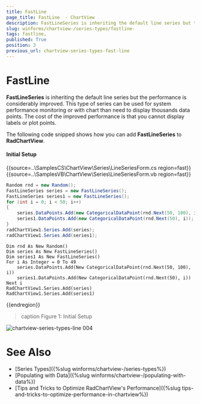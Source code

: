 ```yaml
---
title: FastLine 
page_title: FastLine  - ChartView
description: FastLineSeries is inheriting the default line series but the performance is considerably improved. 
slug: winforms/chartview-/series-types/fastline-
tags: fastline,
published: True
position: 3
previous_url: chartview-series-types-fast-line
---
```


# FastLine

__FastLineSeries__ is inheriting the default line series but the performance is considerably improved. This type of series can be used for system performance monitoring or with chart than need to display thousands data points. The cost of the improved performance is that you cannot display labels or plot points.

The following code snipped shows how you can add __FastLineSeries__ to __RadChartView__.

#### Initial Setup

{{source=..\SamplesCS\ChartView\Series\LineSeriesForm.cs region=fast}} 
{{source=..\SamplesVB\ChartView\Series\LineSeriesForm.vb region=fast}} 

````C#
Random rnd = new Random();
FastLineSeries series = new FastLineSeries();
FastLineSeries series1 = new FastLineSeries();
for (int i = 0; i < 50; i++)
{
    series.DataPoints.Add(new CategoricalDataPoint(rnd.Next(50, 100), i));
    series1.DataPoints.Add(new CategoricalDataPoint(rnd.Next(50), i));
}
radChartView1.Series.Add(series);
radChartView1.Series.Add(series1);

````
````VB.NET
Dim rnd As New Random()
Dim series As New FastLineSeries()
Dim series1 As New FastLineSeries()
For i As Integer = 0 To 49
    series.DataPoints.Add(New CategoricalDataPoint(rnd.Next(50, 100), i))
    series1.DataPoints.Add(New CategoricalDataPoint(rnd.Next(50), i))
Next i
RadChartView1.Series.Add(series)
RadChartView1.Series.Add(series1)

````

{{endregion}}

>caption Figure 1: Initial Setup

![chartview-series-types-line 004](images/chartview-series-types-line004.png)

# See Also

* [Series Types]({%slug winforms/chartview-/series-types%})
* [Populating with Data]({%slug winforms/chartview-/populating-with-data%})
* [Tips and Tricks to Optimize RadChartView's Performance]({%slug tips-and-tricks-to-optimize-performance-in-chartview%})
